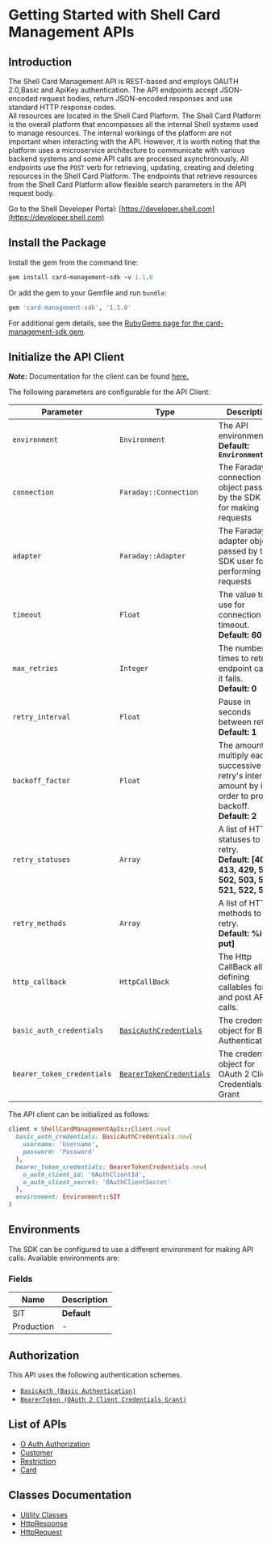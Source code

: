 
# Getting Started with Shell Card Management APIs

## Introduction

The Shell Card Management API is REST-based and employs OAUTH 2.0,Basic and ApiKey authentication.
The API endpoints accept JSON-encoded request bodies, return JSON-encoded responses and use standard HTTP response codes.  
All resources are located in the Shell Card Platform.  The Shell Card Platform is the overall platform that encompasses all the internal Shell systems used to manage resources.
The internal workings of the platform are not important when interacting with the API. However, it is worth noting that the platform uses a microservice architecture to communicate with various backend systems and some API calls are processed asynchronously.
All endpoints use the `POST` verb for retrieving, updating, creating and deleting resources in the Shell Card Platform. The endpoints that retrieve resources from the Shell Card Platform allow flexible search parameters in the API request body.

Go to the Shell Developer Portal: [https://developer.shell.com](https://developer.shell.com)

## Install the Package

Install the gem from the command line:

```ruby
gem install card-management-sdk -v 1.1.0
```

Or add the gem to your Gemfile and run `bundle`:

```ruby
gem 'card-management-sdk', '1.1.0'
```

For additional gem details, see the [RubyGems page for the card-management-sdk gem](https://rubygems.org/gems/card-management-sdk/versions/1.1.0).

## Initialize the API Client

**_Note:_** Documentation for the client can be found [here.](https://www.github.com/sdks-io/card-management-ruby-sdk/tree/1.1.0/doc/client.md)

The following parameters are configurable for the API Client:

| Parameter | Type | Description |
|  --- | --- | --- |
| `environment` | `Environment` | The API environment. <br> **Default: `Environment.SIT`** |
| `connection` | `Faraday::Connection` | The Faraday connection object passed by the SDK user for making requests |
| `adapter` | `Faraday::Adapter` | The Faraday adapter object passed by the SDK user for performing http requests |
| `timeout` | `Float` | The value to use for connection timeout. <br> **Default: 60** |
| `max_retries` | `Integer` | The number of times to retry an endpoint call if it fails. <br> **Default: 0** |
| `retry_interval` | `Float` | Pause in seconds between retries. <br> **Default: 1** |
| `backoff_factor` | `Float` | The amount to multiply each successive retry's interval amount by in order to provide backoff. <br> **Default: 2** |
| `retry_statuses` | `Array` | A list of HTTP statuses to retry. <br> **Default: [408, 413, 429, 500, 502, 503, 504, 521, 522, 524]** |
| `retry_methods` | `Array` | A list of HTTP methods to retry. <br> **Default: %i[get put]** |
| `http_callback` | `HttpCallBack` | The Http CallBack allows defining callables for pre and post API calls. |
| `basic_auth_credentials` | [`BasicAuthCredentials`](https://www.github.com/sdks-io/card-management-ruby-sdk/tree/1.1.0/doc/$a/https://www.github.com/sdks-io/card-management-ruby-sdk/tree/1.1.0/basic-authentication.md) | The credential object for Basic Authentication |
| `bearer_token_credentials` | [`BearerTokenCredentials`](https://www.github.com/sdks-io/card-management-ruby-sdk/tree/1.1.0/doc/$a/https://www.github.com/sdks-io/card-management-ruby-sdk/tree/1.1.0/oauth-2-client-credentials-grant.md) | The credential object for OAuth 2 Client Credentials Grant |

The API client can be initialized as follows:

```ruby
client = ShellCardManagementApIs::Client.new(
  basic_auth_credentials: BasicAuthCredentials.new(
    username: 'Username',
    password: 'Password'
  ),
  bearer_token_credentials: BearerTokenCredentials.new(
    o_auth_client_id: 'OAuthClientId',
    o_auth_client_secret: 'OAuthClientSecret'
  ),
  environment: Environment::SIT
)
```

## Environments

The SDK can be configured to use a different environment for making API calls. Available environments are:

### Fields

| Name | Description |
|  --- | --- |
| SIT | **Default** |
| Production | - |

## Authorization

This API uses the following authentication schemes.

* [`BasicAuth (Basic Authentication)`](https://www.github.com/sdks-io/card-management-ruby-sdk/tree/1.1.0/doc/$a/https://www.github.com/sdks-io/card-management-ruby-sdk/tree/1.1.0/basic-authentication.md)
* [`BearerToken (OAuth 2 Client Credentials Grant)`](https://www.github.com/sdks-io/card-management-ruby-sdk/tree/1.1.0/doc/$a/https://www.github.com/sdks-io/card-management-ruby-sdk/tree/1.1.0/oauth-2-client-credentials-grant.md)

## List of APIs

* [O Auth Authorization](https://www.github.com/sdks-io/card-management-ruby-sdk/tree/1.1.0/doc/controllers/o-auth-authorization.md)
* [Customer](https://www.github.com/sdks-io/card-management-ruby-sdk/tree/1.1.0/doc/controllers/customer.md)
* [Restriction](https://www.github.com/sdks-io/card-management-ruby-sdk/tree/1.1.0/doc/controllers/restriction.md)
* [Card](https://www.github.com/sdks-io/card-management-ruby-sdk/tree/1.1.0/doc/controllers/card.md)

## Classes Documentation

* [Utility Classes](https://www.github.com/sdks-io/card-management-ruby-sdk/tree/1.1.0/doc/utility-classes.md)
* [HttpResponse](https://www.github.com/sdks-io/card-management-ruby-sdk/tree/1.1.0/doc/http-response.md)
* [HttpRequest](https://www.github.com/sdks-io/card-management-ruby-sdk/tree/1.1.0/doc/http-request.md)

